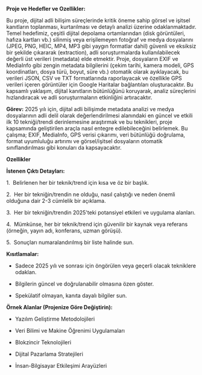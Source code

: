 **Proje ve Hedefler ve Ozellikler:** 



Bu proje, dijital adli bilişim süreçlerinde kritik öneme sahip görsel ve işitsel kanıtların toplanması, kurtarılması ve detaylı analizi üzerine odaklanmaktadır. Temel hedefimiz, çeşitli dijital depolama ortamlarından (disk görüntüleri, hafıza kartları vb.) silinmiş veya erişilemeyen fotoğraf ve medya dosyalarını (JPEG, PNG, HEIC, MP4, MP3 gibi yaygın formatlar dahil) güvenli ve eksiksiz bir şekilde çıkararak (extraction), adli soruşturmalarda kullanılabilecek değerli üst verileri (metadata) elde etmektir. Proje, dosyaların EXIF ve MediaInfo gibi zengin metadata bilgilerini (çekim tarihi, kamera modeli, GPS koordinatları, dosya türü, boyut, süre vb.) otomatik olarak ayıklayacak, bu verileri JSON, CSV ve TXT formatlarında raporlayacak ve özellikle GPS verileri içeren görüntüler için Google Haritalar bağlantıları oluşturacaktır. Bu kapsamlı yaklaşım, dijital kanıtların bütünlüğünü koruyarak, analiz süreçlerini hızlandıracak ve adli soruşturmaların etkinliğini artıracaktır.






**Görev:** 2025 yılı için, dijital adli bilişimde metadata analizi ve medya dosyalarının adli delil olarak değerlendirilmesi alanındaki en güncel ve etkili ilk 10 tekniği/trendi derinlemesine araştırmak ve bu teknikleri, proje kapsamında geliştirilen araçla nasıl entegre edilebileceğini belirlemek. Bu çalışma; EXIF, MediaInfo, GPS verisi çıkarımı, veri bütünlüğü doğrulama, format uyumluluğu artırımı ve görsel/işitsel dosyaların otomatik sınıflandırılması gibi konuları da kapsayacaktır.


**Ozellikler** 



**İstenen Çıktı Detayları:**

1.  Belirlenen her bir teknik/trend için kısa ve öz bir başlık.

2.  Her bir tekniğin/trendin ne olduğu, nasıl çalıştığı ve neden önemli olduğuna dair 2-3 cümlelik bir açıklama.

3.  Her bir tekniğin/trendin 2025'teki potansiyel etkileri ve uygulama alanları.

4.  Mümkünse, her bir teknik/trend için güvenilir bir kaynak veya referans (örneğin, yayın adı, konferans, uzman görüşü).

5.  Sonuçları numaralandırılmış bir liste halinde sun.



**Kısıtlamalar:**

- Sadece 2025 yılı ve sonrası için öngörülen veya geçerli olacak tekniklere odaklan.

- Bilgilerin güncel ve doğrulanabilir olmasına özen göster.

- Spekülatif olmayan, kanıta dayalı bilgiler sun.



**Örnek Alanlar (Projenize Göre Değiştirin):**

- Yazılım Geliştirme Metodolojileri

- Veri Bilimi ve Makine Öğrenimi Uygulamaları

- Blokzincir Teknolojileri

- Dijital Pazarlama Stratejileri

- İnsan-Bilgisayar Etkileşimi Arayüzleri